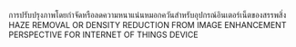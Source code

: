การปรับปรุงภาพโดยกำจัดหรือลดความหนาแน่นหมอกควันสำหรับอุปกรณ์อินเตอร์เน็ตของสรรพสิ่ง 
HAZE REMOVAL OR DENSITY REDUCTION FROM IMAGE ENHANCEMENT PERSPECTIVE FOR INTERNET OF THINGS DEVICE
